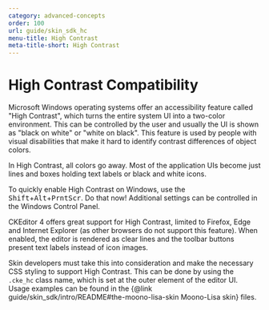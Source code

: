 ```yaml
---
category: advanced-concepts
order: 100
url: guide/skin_sdk_hc
menu-title: High Contrast
meta-title-short: High Contrast
---
```

<!--
Copyright (c) 2003-2022, CKSource Holding sp. z o.o. All rights reserved.
For licensing, see LICENSE.md.
-->

# High Contrast Compatibility

Microsoft Windows operating systems offer an accessibility feature called "High Contrast", which turns the entire system UI into a two-color environment. This can be controlled by the user and usually the UI is shown as "black on white" or "white on black". This feature is used by people with visual disabilities that make it hard to identify contrast differences of object colors.

In High Contrast, all colors go away. Most of the application UIs become just lines and boxes holding text labels or black and white icons.

To quickly enable High Contrast on Windows, use the <kbd>Shift</kbd>+<kbd>Alt</kbd>+<kbd>PrntScr</kbd>. Do that now! Additional settings can be controlled in the Windows Control Panel.

CKEditor 4 offers great support for High Contrast, limited to Firefox, Edge and Internet Explorer (as other browsers do not support this feature). When enabled, the editor is rendered as clear lines and the toolbar buttons present text labels instead of icon images.

Skin developers must take this into consideration and make the necessary CSS styling to support High Contrast. This can be done by using the `.cke_hc` class name, which is set at the outer element of the editor UI. Usage examples can be found in the {@link guide/skin_sdk/intro/README#the-moono-lisa-skin Moono-Lisa skin} files.
